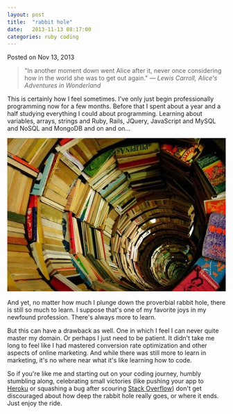 ```yaml
---
layout: post
title:  "rabbit hole"
date:   2013-11-13 08:17:00
categories: ruby coding
---
```

<div class=”postmetadata”>
  Posted on <span class=”updated”>Nov 13, 2013</span> 
</div>

> "In another moment down went Alice after it, never once considering how in the world she was to get out again."
> *― Lewis Carroll, Alice's Adventures in Wonderland*

This is certainly how I feel sometimes. I've only just begin professionally programming now for a few months. Before that I spent about a year and a half studying everything I could about programming. Learning about variables, arrays, strings and Ruby, Rails, JQuery, JavaScript and MySQL and NoSQL and MongoDB and on and on...

![Rabbit Hole][hole]

And yet, no matter how much I plunge down the proverbial rabbit hole, there is still so much to learn. I suppose that's one of my favorite joys in my newfound profession. There's always more to learn.

But this can have a drawback as well. One in which I feel I can never quite master my domain. Or perhaps I just need to be patient. It didn't take me long to feel like I had mastered conversion rate optimization and other aspects of online marketing. And while there was still more to learn in marketing, it's no where near what it's like learning how to code.

So if you're like me and starting out on your coding journey, humbly stumbling along, celebrating small victories (like pushing your app to [Heroku][heroku] or squashing a bug after scouring [Stack Overflow][stack]) don't get discouraged about how deep the rabbit hole really goes, or where it ends. Just enjoy the ride.

[heroku]: https://www.heroku.com/
[stack]: http://stackoverflow.com/
[hole]: /images/rabbit-hole.jpg
